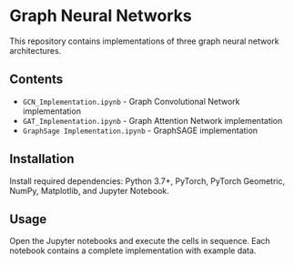 # Graph Neural Networks

This repository contains implementations of three graph neural network architectures. 

## Contents

- `GCN_Implementation.ipynb` - Graph Convolutional Network implementation
- `GAT_Implementation.ipynb` - Graph Attention Network implementation
- `GraphSage Implementation.ipynb` - GraphSAGE implementation

## Installation

Install required dependencies: Python 3.7+, PyTorch, PyTorch Geometric, NumPy, Matplotlib, and Jupyter Notebook.

## Usage

Open the Jupyter notebooks and execute the cells in sequence. Each notebook contains a complete implementation with example data.

